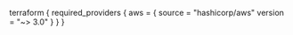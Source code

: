 terraform {
  required_providers {
    aws = {
     source  = "hashicorp/aws"
      version = "~> 3.0"
    }
  }
}  
